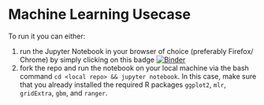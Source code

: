 # Machine Learning Usecase

To run it you can either:

1. run the Jupyter Notebook in your browser of choice (preferably Firefox/ Chrome) by simply clicking on this badge [![Binder](http://mybinder.org/badge.svg)](http://beta.mybinder.org/v2/gh/compstat-lmu/rcourses_notebook_ml/master?filepath=notebook_ml.ipynb)
2. fork the repo and run the notebook on your local machine via the bash command `cd <local repo> && jupyter notebook`. In this case, make sure that you already installed the required R packages `ggplot2`, `mlr`, `gridExtra`, `gbm`, and `ranger`.
